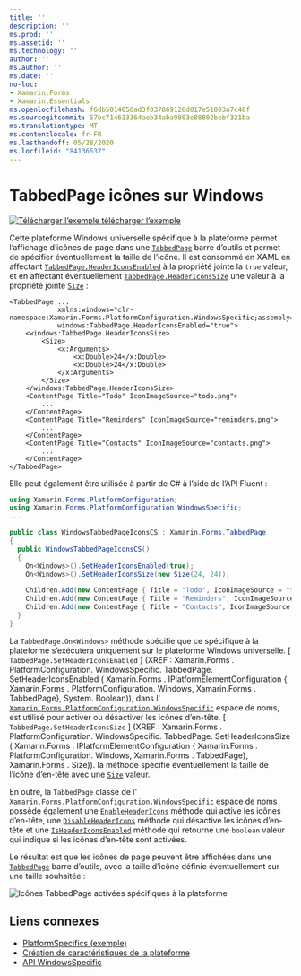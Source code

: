 ```yaml
---
title: ''
description: ''
ms.prod: ''
ms.assetid: ''
ms.technology: ''
author: ''
ms.author: ''
ms.date: ''
no-loc:
- Xamarin.Forms
- Xamarin.Essentials
ms.openlocfilehash: f6db5014050ad3f037869120d017e51803a7c48f
ms.sourcegitcommit: 57bc714633364aeb34aba9803e88802bebf321ba
ms.translationtype: MT
ms.contentlocale: fr-FR
ms.lasthandoff: 05/28/2020
ms.locfileid: "84136537"
---
```

# <a name="tabbedpage-icons-on-windows"></a>TabbedPage icônes sur Windows

[![Télécharger ](~/media/shared/download.png) l’exemple télécharger l’exemple](https://docs.microsoft.com/samples/xamarin/xamarin-forms-samples/userinterface-platformspecifics)

Cette plateforme Windows universelle spécifique à la plateforme permet l’affichage d’icônes de page dans une [`TabbedPage`](xref:Xamarin.Forms.TabbedPage) barre d’outils et permet de spécifier éventuellement la taille de l’icône. Il est consommé en XAML en affectant [`TabbedPage.HeaderIconsEnabled`](xref:Xamarin.Forms.PlatformConfiguration.WindowsSpecific.TabbedPage.HeaderIconsEnabledProperty) à la propriété jointe la `true` valeur, et en affectant éventuellement [`TabbedPage.HeaderIconsSize`](xref:Xamarin.Forms.PlatformConfiguration.WindowsSpecific.TabbedPage.HeaderIconsSizeProperty) une valeur à la propriété jointe [`Size`](xref:Xamarin.Forms.Size) :

```xaml
<TabbedPage ...
            xmlns:windows="clr-namespace:Xamarin.Forms.PlatformConfiguration.WindowsSpecific;assembly=Xamarin.Forms.Core"
            windows:TabbedPage.HeaderIconsEnabled="true">
    <windows:TabbedPage.HeaderIconsSize>
        <Size>
            <x:Arguments>
                <x:Double>24</x:Double>
                <x:Double>24</x:Double>
            </x:Arguments>
        </Size>
    </windows:TabbedPage.HeaderIconsSize>
    <ContentPage Title="Todo" IconImageSource="todo.png">
        ...
    </ContentPage>
    <ContentPage Title="Reminders" IconImageSource="reminders.png">
        ...
    </ContentPage>
    <ContentPage Title="Contacts" IconImageSource="contacts.png">
        ...
    </ContentPage>
</TabbedPage>
```

Elle peut également être utilisée à partir de C# à l’aide de l’API Fluent :

```csharp
using Xamarin.Forms.PlatformConfiguration;
using Xamarin.Forms.PlatformConfiguration.WindowsSpecific;
...

public class WindowsTabbedPageIconsCS : Xamarin.Forms.TabbedPage
{
  public WindowsTabbedPageIconsCS()
  {
    On<Windows>().SetHeaderIconsEnabled(true);
    On<Windows>().SetHeaderIconsSize(new Size(24, 24));

    Children.Add(new ContentPage { Title = "Todo", IconImageSource = "todo.png" });
    Children.Add(new ContentPage { Title = "Reminders", IconImageSource = "reminders.png" });
    Children.Add(new ContentPage { Title = "Contacts", IconImageSource = "contacts.png" });
  }
}
```

La `TabbedPage.On<Windows>` méthode spécifie que ce spécifique à la plateforme s’exécutera uniquement sur le plateforme Windows universelle. [ `TabbedPage.SetHeaderIconsEnabled` ] (XREF : Xamarin.Forms . PlatformConfiguration. WindowsSpecific. TabbedPage. SetHeaderIconsEnabled ( Xamarin.Forms . IPlatformElementConfiguration { Xamarin.Forms . PlatformConfiguration. Windows, Xamarin.Forms . TabbedPage}, System. Boolean)), dans l' [`Xamarin.Forms.PlatformConfiguration.WindowsSpecific`](xref:Xamarin.Forms.PlatformConfiguration.WindowsSpecific) espace de noms, est utilisé pour activer ou désactiver les icônes d’en-tête. [ `TabbedPage.SetHeaderIconsSize` ] (XREF : Xamarin.Forms . PlatformConfiguration. WindowsSpecific. TabbedPage. SetHeaderIconsSize ( Xamarin.Forms . IPlatformElementConfiguration { Xamarin.Forms . PlatformConfiguration. Windows, Xamarin.Forms . TabbedPage}, Xamarin.Forms . Size)). la méthode spécifie éventuellement la taille de l’icône d’en-tête avec une [`Size`](xref:Xamarin.Forms.Size) valeur.

En outre, la `TabbedPage` classe de l' `Xamarin.Forms.PlatformConfiguration.WindowsSpecific` espace de noms possède également une [`EnableHeaderIcons`](xref:Xamarin.Forms.PlatformConfiguration.WindowsSpecific.TabbedPage.EnableHeaderIcons*) méthode qui active les icônes d’en-tête, une [`DisableHeaderIcons`](xref:Xamarin.Forms.PlatformConfiguration.WindowsSpecific.TabbedPage.DisableHeaderIcons*) méthode qui désactive les icônes d’en-tête et une [`IsHeaderIconsEnabled`](xref:Xamarin.Forms.PlatformConfiguration.WindowsSpecific.TabbedPage.IsHeaderIconsEnabled*) méthode qui retourne une `boolean` valeur qui indique si les icônes d’en-tête sont activées.

Le résultat est que les icônes de page peuvent être affichées dans une [`TabbedPage`](xref:Xamarin.Forms.TabbedPage) barre d’outils, avec la taille d’icône définie éventuellement sur une taille souhaitée :

![Icônes TabbedPage activées spécifiques à la plateforme](tabbedpage-icons-images/tabbedpage-icons.png "Icônes TabbedPage activées spécifiques à la plateforme")

## <a name="related-links"></a>Liens connexes

- [PlatformSpecifics (exemple)](https://docs.microsoft.com/samples/xamarin/xamarin-forms-samples/userinterface-platformspecifics)
- [Création de caractéristiques de la plateforme](~/xamarin-forms/platform/platform-specifics/index.md#creating-platform-specifics)
- [API WindowsSpecific](xref:Xamarin.Forms.PlatformConfiguration.WindowsSpecific)
